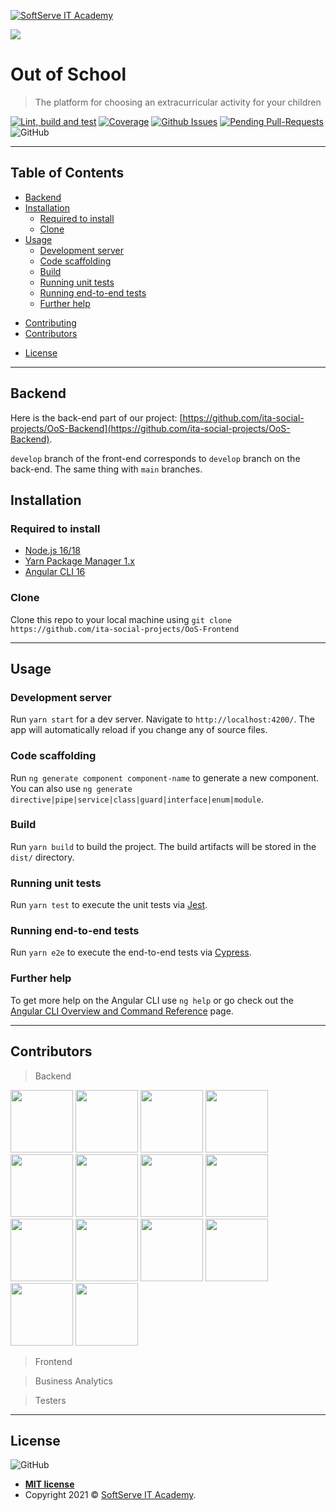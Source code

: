 <a href="https://softserve.academy/"><img src="https://s.057.ua/section/newsInternalIcon/upload/images/news/icon/000/050/792/vnutr_5ce4f980ef15f.jpg" title="SoftServe IT Academy" alt="SoftServe IT Academy"></a>

![](/img/logo.png)

# Out of School

> The platform for choosing an extracurricular activity for your children

[![Lint, build and test](https://github.com/ita-social-projects/OoS-Frontend/actions/workflows/tests.yml/badge.svg)](https://github.com/ita-social-projects/OoS-Frontend/actions/workflows/tests.yml)
[![Coverage](https://sonarcloud.io/api/project_badges/measure?branch=develop&project=ita-social-projects-oos-frontend&metric=coverage)](https://sonarcloud.io/dashboard?id=ita-social-projects-oos-frontend&branch=develop)
[![Github Issues](https://img.shields.io/github/issues/ita-social-projects/OoS-Frontend?style=plastic)](https://github.com/ita-social-projects/OoS-Frontend/issues)
[![Pending Pull-Requests](https://img.shields.io/github/issues-pr/ita-social-projects/OoS-Frontend?style=plastic)](https://github.com/ita-social-projects/OoS-Frontend/pulls)
![GitHub](https://img.shields.io/github/license/ita-social-projects/OoS-Frontend?style=plastic)

---

## Table of Contents

- [Backend](#Backend)
- [Installation](#Installation)
  - [Required to install](#Required-to-install)
  - [Clone](#Clone)
- [Usage](#Usage)
  - [Development server](#Development-server)
  - [Code scaffolding](#Code-scaffolding)
  - [Build](#Build)
  - [Running unit tests](#Running-unit-tests)
  - [Running end-to-end tests](#Running-end-to-end-tests)
  - [Further help](#Further-help)
<!-- - [Documentation](#Documentation) -->
- [Contributing](#Contributing)
  <!-- - [Git flow](#Git-flow)
  - [Issue flow](#Issue-flow) -->
- [Contributors](#Contributors)
<!-- - [FAQ](#FAQ) -->
<!-- - [Support](#Support) -->
- [License](#License)

---

## Backend

Here is the back-end part of our project: [https://github.com/ita-social-projects/OoS-Backend](https://github.com/ita-social-projects/OoS-Backend).

`develop` branch of the front-end corresponds to `develop` branch on the back-end. The same thing with `main` branches.

## Installation

### Required to install
* [Node.js 16/18](https://nodejs.org/en/download)
* [Yarn Package Manager 1.x](https://classic.yarnpkg.com/lang/en/docs/install)
* [Angular CLI 16](https://angular.io/cli)

### Clone

Clone this repo to your local machine using `git clone https://github.com/ita-social-projects/OoS-Frontend`

---

## Usage

### Development server

Run `yarn start` for a dev server. Navigate to `http://localhost:4200/`. The app will automatically reload if you change any of source files.

### Code scaffolding

Run `ng generate component component-name` to generate a new component. You can also use `ng generate directive|pipe|service|class|guard|interface|enum|module`.

### Build

Run `yarn build` to build the project. The build artifacts will be stored in the `dist/` directory.

### Running unit tests

Run `yarn test` to execute the unit tests via [Jest](https://jestjs.io/).

### Running end-to-end tests

Run `yarn e2e` to execute the end-to-end tests via [Cypress](https://www.cypress.io/).

### Further help

To get more help on the Angular CLI use `ng help` or go check out the [Angular CLI Overview and Command Reference](https://angular.io/cli) page.

---
<!-- 
## Documentation

---

## Contributing

### Git flow
> To get started...
#### Step 1

- **Option 1**
    - 🍴 Fork this repo!

- **Option 2**
    - 👯 Clone this repo to your local machine using `https://github.com/ita-social-projects/OoS-Frontend`

#### Step 2

- **HACK AWAY!** 🔨🔨🔨

#### Step 3

- 🔃 Create a new pull request using <a href="https://github.com/ita-social-projects/OoS-Frontend/compare/" target="_blank">github.com/ita-social-projects/OoS-Frontend</a>.

### Issue flow

--- -->

## Contributors

> Backend

[<img src="https://avatars.githubusercontent.com/u/69301010?s=100&v=4" width="100" height="100">](https://github.com/yfedo)
[<img src="https://avatars.githubusercontent.com/u/24808838?s=100&v=4" width="100" height="100">](https://github.com/DmyMi)
[<img src="https://avatars.githubusercontent.com/u/62392669?s=100&v=4" width="100" height="100">](https://github.com/YehorOstapchuk)
[<img src="https://avatars.githubusercontent.com/u/45245513?s=100&v=4" width="100" height="100">](https://github.com/Elizabeth129)
[<img src="https://avatars.githubusercontent.com/u/55458556?s=100&v=4" width="100" height="100">](https://github.com/mmmpolishchuk)
[<img src="https://avatars.githubusercontent.com/u/3800688?s=100&v=4" width="100" height="100">](https://github.com/dmitrykiev)
[<img src="https://avatars.githubusercontent.com/u/10594407?s=100&v=4" width="100" height="100">](https://github.com/SergeyNovitsky)
[<img src="https://avatars.githubusercontent.com/u/13885098?s=100&v=4" width="100" height="100">](https://github.com/h4wk13)
[<img src="https://avatars.githubusercontent.com/u/85107137?s=100&v=4" width="100" height="100">](https://github.com/VadymLevkovskyi)
[<img src="https://avatars.githubusercontent.com/u/73526573?s=100&v=4" width="100" height="100">](https://github.com/v-ivanchuk)
[<img src="https://avatars.githubusercontent.com/u/67432351?s=100&v=4" width="100" height="100">](https://github.com/VyacheslavDzhus)
[<img src="https://avatars.githubusercontent.com/u/59091855?s=100&v=4" width="100" height="100">](https://github.com/OlhaHoliak)
[<img src="https://avatars.githubusercontent.com/u/50420213?s=100&v=4" width="100" height="100">](https://github.com/P0linux)
[<img src="https://avatars.githubusercontent.com/u/47710368?s=100&v=4" width="100" height="100">](https://github.com/Bogdan-Hasanov)

> Frontend

> Business Analytics

> Testers

---

<!-- ## FAQ

    - No problem! Just do this.

---

## Support

Reach out to me at one of the following places!

- Website at <a href="http://Website.com" target="_blank">`Website.com`</a>
- Facebook at <a href="https://www.facebook.com/LiubomyrHalamaha/" target="_blank">`Liubomyr Halamaha`</a>
- Insert more social links here.

--- -->

## License

![GitHub](https://img.shields.io/github/license/ita-social-projects/OoS-Frontend?style=plastic)

- **[MIT license](http://opensource.org/licenses/mit-license.php)**
- Copyright 2021 © <a href="https://softserve.academy/" target="_blank"> SoftServe IT Academy</a>.
